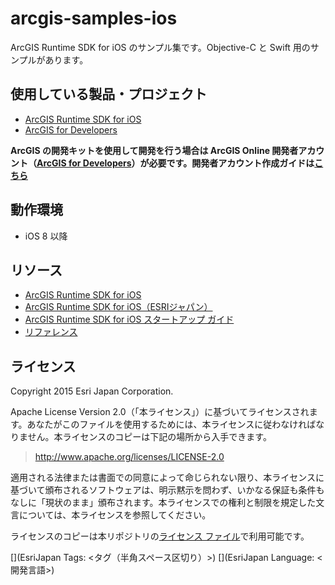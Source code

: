 # arcgis-samples-ios

ArcGIS Runtime SDK for iOS のサンプル集です。Objective-C と Swift 用のサンプルがあります。

## 使用している製品・プロジェクト

* [ArcGIS Runtime SDK for iOS](https://developers.arcgis.com/ios/)
* [ArcGIS for Developers](https://developers.arcgis.com/en/)

**ArcGIS の開発キットを使用して開発を行う場合は ArcGIS Online 開発者アカウント（[ArcGIS for Developers](https://developers.arcgis.com/en/)）が必要です。開発者アカウント作成ガイドは[こちら](http://www.esrij.com/cgi-bin/wp/wp-content/uploads/documents/signup-esri-developers.pdf)**

## 動作環境

* iOS 8 以降

## リソース

* [ArcGIS Runtime SDK for iOS](https://developers.arcgis.com/ios/)
* [ArcGIS Runtime SDK for iOS（ESRIジャパン）](https://www.esrij.com/products/arcgis-runtime-sdk-for-ios/)
* [ArcGIS Runtime SDK for iOS スタートアップ ガイド](http://www.esrij.com/products/arcgis-runtime-sdk-for-ios/documents/)
* [リファレンス](<https://developers.arcgis.com/ios/api-reference/>)


## ライセンス
Copyright 2015 Esri Japan Corporation.

Apache License Version 2.0（「本ライセンス」）に基づいてライセンスされます。あなたがこのファイルを使用するためには、本ライセンスに従わなければなりません。本ライセンスのコピーは下記の場所から入手できます。

> http://www.apache.org/licenses/LICENSE-2.0

適用される法律または書面での同意によって命じられない限り、本ライセンスに基づいて頒布されるソフトウェアは、明示黙示を問わず、いかなる保証も条件もなしに「現状のまま」頒布されます。本ライセンスでの権利と制限を規定した文言については、本ライセンスを参照してください。

ライセンスのコピーは本リポジトリの[ライセンス ファイル](./LICENSE)で利用可能です。

[](EsriJapan Tags: <タグ（半角スペース区切り）>)
[](EsriJapan Language: <開発言語>)
